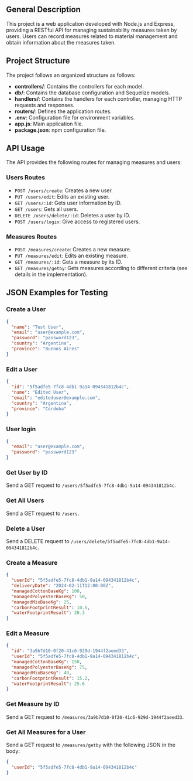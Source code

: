 ## General Description
This project is a web application developed with Node.js and Express, providing a RESTful API for managing sustainability measures taken by users. Users can record measures related to material management and obtain information about the measures taken.

## Project Structure
The project follows an organized structure as follows:

- **controllers/**: Contains the controllers for each model.
- **db/**: Contains the database configuration and Sequelize models.
- **handlers/**: Contains the handlers for each controller, managing HTTP requests and responses.
- **routers/**: Defines the application routes.
- **.env**: Configuration file for environment variables.
- **app.js**: Main application file.
- **package.json**: npm configuration file.

## API Usage
The API provides the following routes for managing measures and users:


### Users Routes
- `POST /users/create`: Creates a new user.
- `PUT /users/edit`: Edits an existing user.
- `GET /users/:id`: Gets user information by ID.
- `GET /users`: Gets all users.
- `DELETE /users/delete/:id`: Deletes a user by ID.
- `POST /users/login`: Give access to registered users.

### Measures Routes
- `POST /measures/create`: Creates a new measure.
- `PUT /measures/edit`: Edits an existing measure.
- `GET /measures/:id`: Gets a measure by its ID.
- `GET /measures/getby`: Gets measures according to different criteria (see details in the implementation).


## JSON Examples for Testing



### Create a User
```json
{
  "name": "Test User",
  "email": "user@example.com",
  "password": "password123",
  "country": "Argentina",
  "province": "Buenos Aires"
}
```

### Edit a User
```json
{
  "id": "5f5adfe5-7fc8-4db1-9a14-094341812b4c",
  "name": "Edited User",
  "email": "editeduser@example.com",
  "country": "Argentina",
  "province": "Córdoba"
}
```

###  User login
```json
{
  "email": "user@example.com",
  "password": "password123"
}
```

### Get User by ID
Send a GET request to `/users/5f5adfe5-7fc8-4db1-9a14-094341812b4c`.

### Get All Users
Send a GET request to `/users`.

### Delete a User
Send a DELETE request to `/users/delete/5f5adfe5-7fc8-4db1-9a14-094341812b4c`.


### Create a Measure
```json
{
  "userId": "5f5adfe5-7fc8-4db1-9a14-094341812b4c",
  "deliveryDate": "2024-02-11T12:00:00Z",
  "managedCottonBaseKg": 100,
  "managedPolyesterBaseKg": 50,
  "managedMixBaseKg": 25,
  "carbonFootprintResult": 10.5,
  "waterFootprintResult": 20.3
}
```

### Edit a Measure
```json
{
  "id": "3a9b7d10-0f20-41c6-929d-1944f2aeed33",
  "userId": "5f5adfe5-7fc8-4db1-9a14-094341812b4c",
  "managedCottonBaseKg": 150,
  "managedPolyesterBaseKg": 75,
  "managedMixBaseKg": 40,
  "carbonFootprintResult": 15.2,
  "waterFootprintResult": 25.6
}
```

### Get Measure by ID
Send a GET request to `/measures/3a9b7d10-0f20-41c6-929d-1944f2aeed33`.

### Get All Measures for a User
Send a GET request to `/measures/getby` with the following JSON in the body:
```json
{
  "userId": "5f5adfe5-7fc8-4db1-9a14-094341812b4c"
}
```